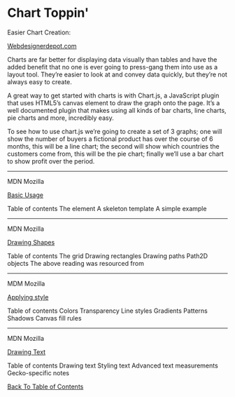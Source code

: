 # Chart Toppin'

Easier Chart Creation:

[Webdesignerdepot.com](https://www.webdesignerdepot.com/2013/11/easily-create-stunning-animated-charts-with-chart-js/)

Charts are far better for displaying data visually than tables and have the added benefit that no one is ever going to press-gang them into use as a layout tool. They’re easier to look at and convey data quickly, but they’re not always easy to create.

A great way to get started with charts is with Chart.js, a JavaScript plugin that uses HTML5’s canvas element to draw the graph onto the page. It’s a well documented plugin that makes using all kinds of bar charts, line charts, pie charts and more, incredibly easy.

To see how to use chart.js we’re going to create a set of 3 graphs; one will show the number of buyers a fictional product has over the course of 6 months, this will be a line chart; the second will show which countries the customers come from, this will be the pie chart; finally we’ll use a bar chart to show profit over the period.

-----------------------------------------

MDN Mozilla

[Basic Usage](/https://developer.mozilla.org/en-US/docs/Web/API/Canvas_API/Tutorial/Basic_usage)

Table of contents
The <canvas> element
A skeleton template
A simple example

-----------------------------------------

MDN Mozilla

[Drawing Shapes](/https://developer.mozilla.org/en-US/docs/Web/API/Canvas_API/Tutorial/Drawing_shapes)

Table of contents
The grid
Drawing rectangles
Drawing paths
Path2D objects
The above reading was resourced from 

------------------------------------------

MDM Mozilla

[Applying style](/https://developer.mozilla.org/en-US/docs/Web/API/Canvas_API/Tutorial/Applying_styles_and_colors)

Table of contents
Colors
Transparency
Line styles
Gradients
Patterns
Shadows
Canvas fill rules

-----------------------------------------

MDN Mozilla

[Drawing Text](/https://developer.mozilla.org/en-US/docs/Web/API/Canvas_API/Tutorial/Drawing_text)

Table of contents
Drawing text
Styling text
Advanced text measurements
Gecko-specific notes

[Back To Table of Contents](/README.md)